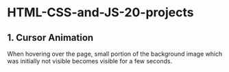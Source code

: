 # HTML-CSS-and-JS-20-projects

## 1. Cursor Animation

When hovering over the page, small portion of the background image which was initially not visible becomes visible for a few seconds.